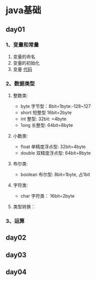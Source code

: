 # java基础
## day01
### 1、变量和常量
1. 变量的命名
2. 变量的初始化
3. 变量
[代码](../day01/Demo01.java)
### 2、数据类型
<!-- 基础数据类型（四类八种） -->
1. 整数类: 
    - byte 字节型：8bit=1byte:-128~127 
    - short 短整型 16bit=2byte
    - int 整型: 32bit: =4byte
    - 1ong 长整型: 64bit=8byte
2. 小数类: 
    - float 单精度浮点型: 32bit=4byte
    - double 双精度浮点型: 64bit=8byte
3. 布尔类:
    - boolean 布尔型: 8bit=1byte, 占1bit
4. 字符类:
    - char 字符类： 16bit=2byte
    
5. 类型转换：

    
    
    




### 3、运算
## day02
###
## day03
## day04
